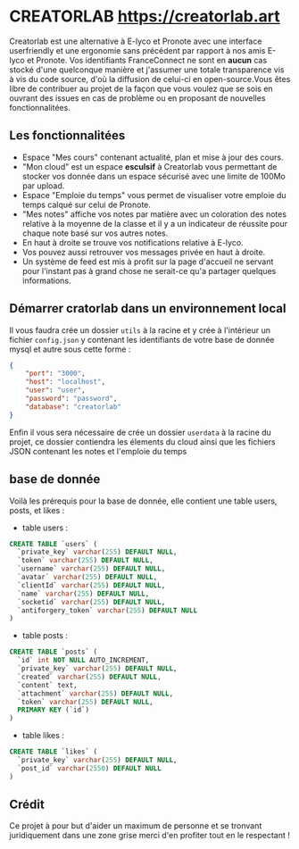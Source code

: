 
# CREATORLAB https://creatorlab.art

Creatorlab est une alternative à E-lyco et Pronote avec une interface userfriendly et une ergonomie sans précédent par rapport à nos amis E-lyco et Pronote.
Vos identifiants FranceConnect ne sont en **aucun** cas stocké d'une quelconque manière et j'assumer une totale transparence vis à vis du code source, d'où la diffusion de celui-ci en open-source.Vous êtes libre de contribuer au projet de la façon que vous voulez que se sois en ouvrant des issues en cas de problème ou en proposant de nouvelles fonctionnalitées.

## Les fonctionnalitées

 - Espace "Mes cours" contenant actualité, plan et mise à jour des cours.
 - "Mon cloud" est un espace **esculsif** à Creatorlab vous permettant de stocker vos donnée dans un espace sécurisé avec une limite de 100Mo par upload.
 -  Espace "Emploie du temps" vous permet de visualiser votre emploie du temps calqué sur celui de Pronote.
 - "Mes notes" affiche vos notes par matière avec un coloration des notes relative à la moyenne de la classe et il y a un indicateur de réussite pour chaque note basé sur vos autres notes.
 - En haut à droite se trouve vos notifications relative à E-lyco.
 - Vos pouvez aussi retrouver vos messages privée en haut à droite.
 - Un système de feed est mis à profit sur la page d'accueil ne servant pour l'instant pas à grand chose ne serait-ce qu'a partager quelques informations.


## Démarrer cratorlab dans un environnement local
Il vous faudra crée un dossier `utils` à la racine et y crée à l'intérieur un fichier `config.json`
y contenant les identifiants de votre base de donnée mysql et autre sous cette forme : 
```json
{
	"port": "3000", 
	"host": "localhost",
	"user": "user", 
	"password": "password", 
	"database": "creatorlab" 
}
```
Enfin il vous sera nécessaire de crée un dossier `userdata` à la racine du projet, ce dossier contiendra les élements du cloud ainsi que les fichiers JSON contenant les notes et l'emploie du temps

## base de donnée
Voilà les prérequis pour la base de donnée, elle contient une table users, posts, et likes :
- table users :
```sql
CREATE TABLE `users` (
  `private_key` varchar(255) DEFAULT NULL,
  `token` varchar(255) DEFAULT NULL,
  `username` varchar(255) DEFAULT NULL,
  `avatar` varchar(255) DEFAULT NULL,
  `clientId` varchar(255) DEFAULT NULL,
  `name` varchar(255) DEFAULT NULL,
  `socketid` varchar(255) DEFAULT NULL,
  `antiforgery_token` varchar(255) DEFAULT NULL
)
```
- table posts :
```sql
CREATE TABLE `posts` (
  `id` int NOT NULL AUTO_INCREMENT,
  `private_key` varchar(255) DEFAULT NULL,
  `created` varchar(255) DEFAULT NULL,
  `content` text,
  `attachment` varchar(255) DEFAULT NULL,
  `token` varchar(255) DEFAULT NULL,
  PRIMARY KEY (`id`)
)
```
- table likes :
```sql
CREATE TABLE `likes` (
  `private_key` varchar(255) DEFAULT NULL,
  `post_id` varchar(2550) DEFAULT NULL
) 
```

## Crédit
Ce projet à pour but d'aider un maximum de personne et se tronvant juridiquement dans une zone grise merci d'en profiter tout en le respectant !
